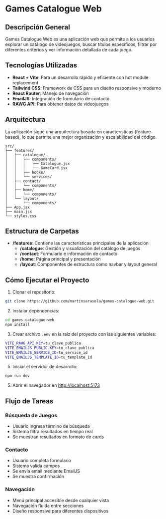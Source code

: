 
# Games Catalogue Web

## Descripción General
Games Catalogue Web es una aplicación web que permite a los usuarios explorar un catálogo de videojuegos, buscar títulos específicos, filtrar por diferentes criterios y ver información detallada de cada juego.

## Tecnologías Utilizadas
- **React + Vite**: Para un desarrollo rápido y eficiente con hot module replacement
- **Tailwind CSS**: Framework de CSS para un diseño responsive y moderno
- **React Router**: Manejo de navegación
- **EmailJS**: Integración de formulario de contacto
- **RAWG API**: Para obtener datos de videojuegos

## Arquitectura

La aplicación sigue una arquitectura basada en características (feature-based), lo que permite una mejor organización y escalabilidad del código.

```plaintext
src/
├── features/
│   ├── catalogue/
│   │   ├── components/
│   │   │   ├── Catalogue.jsx
│   │   │   └── GameCard.jsx
│   │   ├── hooks/
│   │   └── services/
│   ├── contact/
│   │   └── components/
│   ├── home/
│   │   └── components/
│   └── layout/
│       └── components/
├── App.jsx
├── main.jsx
└── styles.css
```

## Estructura de Carpetas

- **/features**: Contiene las características principales de la aplicación
  - **/catalogue**: Gestión y visualización del catálogo de juegos
  - **/contact**: Formulario e información de contacto
  - **/home**: Página principal y presentación
  - **/layout**: Componentes de estructura como navbar y layout general

## Cómo Ejecutar el Proyecto

1. Clonar el repositorio:
```bash
git clone https://github.com/martinsarasola/games-catalogue-web.git
```

2. Instalar dependencias:
```bash
cd games-catalogue-web
npm install
```

3. Crear archivo `.env` en la raíz del proyecto con las siguientes variables:
```bash
VITE_RAWG_API_KEY=tu_clave_publica
VITE_EMAILJS_PUBLIC_KEY=tu_clave_publica
VITE_EMAILJS_SERVICE_ID=tu_service_id
VITE_EMAILJS_TEMPLATE_ID=tu_template_id
```

5. Iniciar el servidor de desarrollo:
```bash
npm run dev
```

5. Abrir el navegador en [http://localhost:5173](http://localhost:5173)

## Flujo de Tareas

### Búsqueda de Juegos
- Usuario ingresa término de búsqueda
- Sistema filtra resultados en tiempo real
- Se muestran resultados en formato de cards

### Contacto
- Usuario completa formulario
- Sistema valida campos
- Se envía email mediante EmailJS
- Se muestra confirmación

### Navegación
- Menú principal accesible desde cualquier vista
- Navegación fluida entre secciones
- Diseño responsive para diferentes dispositivos
